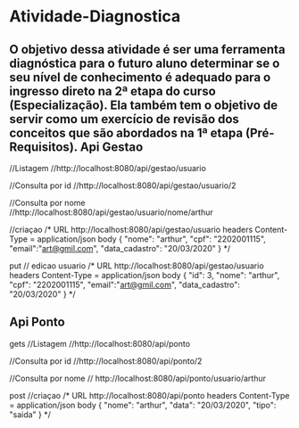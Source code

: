 # Atividade-Diagnostica
O objetivo dessa atividade é ser uma ferramenta diagnóstica para o futuro aluno determinar se o seu nível de conhecimento é adequado para o ingresso direto na 2ª etapa do curso (Especialização). Ela também tem o objetivo de servir como um exercício de revisão dos conceitos que são abordados na 1ª etapa (Pré-Requisitos).
Api Gestao
--------------------------------------------------------------------------------------------------------------
//Listagem
//http://localhost:8080/api/gestao/usuario


//Consulta por id
//http://localhost:8080/api/gestao/usuario/2


//Consulta por nome
//http://localhost:8080/api/gestao/usuario/nome/arthur

//criaçao
  /*
        URL http://localhost:8080/api/gestao/usuario
        headers
        Content-Type = application/json
        body
        {
            "nome": "arthur",
            "cpf": "2202001115",
            "email":"art@gmil.com",
            "data_cadastro": "20/03/2020"
        }
   */
   
put
// edicao usuario
/*
   URL
      http://localhost:8080/api/gestao/usuario
   headers
      Content-Type = application/json
   body
      {
          "id": 3,
          "nome": "arthur",
          "cpf": "2202001115",
          "email":"art@gmil.com",
          "data_cadastro": "20/03/2020"
      }
*/

Api Ponto
-----------------------------------------------------------
gets
//Listagem
//http://localhost:8080/api/ponto

//Consulta por id
//http://localhost:8080/api/ponto/2

//Consulta por nome
// http://localhost:8080/api/ponto/usuario/arthur
    
post
//criaçao
/*
   URL 
      http://localhost:8080/api/ponto
   headers
      Content-Type = application/json
   body
   {
       "nome": "arthur",
       "data": "20/03/2020",
       "tipo": "saida"
   }
*/

